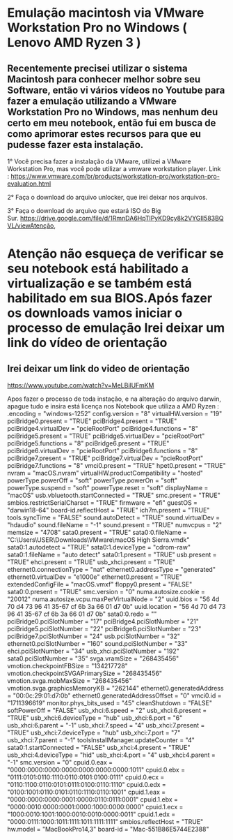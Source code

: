# Emulação macintosh via VMware Workstation Pro no Windows ( Lenovo AMD Ryzen 3 )

## Recentemente precisei utilizar o sistema Macintosh para conhecer melhor sobre seu Software, então vi vários vídeos no Youtube para fazer a emulação utilizando a VMware Workstation Pro no Windows, mas nenhum deu certo em meu notebook, então fui em busca de como aprimorar estes recursos para que eu pudesse fazer esta instalação.

1° Você precisa fazer a instalação da VMware, utilizei a VMware Workstation Pro, mas você pode utilizar a vmware workstation player. 
Link : https://www.vmware.com/br/products/workstation-pro/workstation-pro-evaluation.html

2° Faça o download do arquivo unlocker, que irei deixar nos arquivos.

3° Faça o download do arquivo que estará ISO do Big Sur. https://drive.google.com/file/d/1RmnDA6HpTlPyKD9cy8k2VYGII583BQVL/viewAtenção,

# Atenção não esqueça de verificar se seu notebook está habilitado a virtualização e se também está habilitado em sua BIOS.Após fazer os downloads vamos iniciar o processo de emulação Irei deixar um link do vídeo de orientação

## Irei deixar um link do video de orientação
https://www.youtube.com/watch?v=MeLBilUFmKM

Apos fazer o processo de toda instação, e na alteração do arquivo darwin, apague tudo e  insira está licença nos Notebook que utiliza a AMD Ryzen :
.encoding = "windows-1252"
config.version = "8"
virtualHW.version = "19"
pciBridge0.present = "TRUE"
pciBridge4.present = "TRUE"
pciBridge4.virtualDev = "pcieRootPort"
pciBridge4.functions = "8"
pciBridge5.present = "TRUE"
pciBridge5.virtualDev = "pcieRootPort"
pciBridge5.functions = "8"
pciBridge6.present = "TRUE"
pciBridge6.virtualDev = "pcieRootPort"
pciBridge6.functions = "8"
pciBridge7.present = "TRUE"
pciBridge7.virtualDev = "pcieRootPort"
pciBridge7.functions = "8"
vmci0.present = "TRUE"
hpet0.present = "TRUE"
nvram = "macOS.nvram"
virtualHW.productCompatibility = "hosted"
powerType.powerOff = "soft"
powerType.powerOn = "soft"
powerType.suspend = "soft"
powerType.reset = "soft"
displayName = "macOS"
usb.vbluetooth.startConnected = "TRUE"
smc.present = "TRUE"
smbios.restrictSerialCharset = "TRUE"
firmware = "efi"
guestOS = "darwin18-64"
board-id.reflectHost = "TRUE"
ich7m.present = "TRUE"
tools.syncTime = "FALSE"
sound.autoDetect = "TRUE"
sound.virtualDev = "hdaudio"
sound.fileName = "-1"
sound.present = "TRUE"
numvcpus = "2"
memsize = "4708"
sata0.present = "TRUE"
sata0:0.fileName = "C:\Users\USER\Downloads\VMware\macOS High Sierra.vmdk"
sata0:1.autodetect = "TRUE"
sata0:1.deviceType = "cdrom-raw"
sata0:1.fileName = "auto detect"
sata0:1.present = "TRUE"
usb.present = "TRUE"
ehci.present = "TRUE"
usb_xhci.present = "TRUE"
ethernet0.connectionType = "nat"
ethernet0.addressType = "generated"
ethernet0.virtualDev = "e1000e"
ethernet0.present = "TRUE"
extendedConfigFile = "macOS.vmxf"
floppy0.present = "FALSE"
sata0:0.present = "TRUE"
smc.version = "0"
numa.autosize.cookie = "20012"
numa.autosize.vcpu.maxPerVirtualNode = "2"
uuid.bios = "56 4d 70 d4 73 96 41 35-67 cf 6b 3a 66 01 d7 0b"
uuid.location = "56 4d 70 d4 73 96 41 35-67 cf 6b 3a 66 01 d7 0b"
sata0:0.redo = ""
pciBridge0.pciSlotNumber = "17"
pciBridge4.pciSlotNumber = "21"
pciBridge5.pciSlotNumber = "22"
pciBridge6.pciSlotNumber = "23"
pciBridge7.pciSlotNumber = "24"
usb.pciSlotNumber = "32"
ethernet0.pciSlotNumber = "160"
sound.pciSlotNumber = "33"
ehci.pciSlotNumber = "34"
usb_xhci.pciSlotNumber = "192"
sata0.pciSlotNumber = "35"
svga.vramSize = "268435456"
vmotion.checkpointFBSize = "134217728"
vmotion.checkpointSVGAPrimarySize = "268435456"
vmotion.svga.mobMaxSize = "268435456"
vmotion.svga.graphicsMemoryKB = "262144"
ethernet0.generatedAddress = "00:0c:29:01:d7:0b"
ethernet0.generatedAddressOffset = "0"
vmci0.id = "1711396619"
monitor.phys_bits_used = "45"
cleanShutdown = "FALSE"
softPowerOff = "FALSE"
usb_xhci:6.speed = "2"
usb_xhci:6.present = "TRUE"
usb_xhci:6.deviceType = "hub"
usb_xhci:6.port = "6"
usb_xhci:6.parent = "-1"
usb_xhci:7.speed = "4"
usb_xhci:7.present = "TRUE"
usb_xhci:7.deviceType = "hub"
usb_xhci:7.port = "7"
usb_xhci:7.parent = "-1"
toolsInstallManager.updateCounter = "4"
sata0:1.startConnected = "FALSE"
usb_xhci:4.present = "TRUE"
usb_xhci:4.deviceType = "hid"
usb_xhci:4.port = "4"
usb_xhci:4.parent = "-1"
smc.version = "0"
cpuid.0.eax = "0000:0000:0000:0000:0000:0000:0000:1011"
cpuid.0.ebx = "0111:0101:0110:1110:0110:0101:0100:0111"
cpuid.0.ecx = "0110:1100:0110:0101:0111:0100:0110:1110"
cpuid.0.edx = "0100:1001:0110:0101:0110:1110:0110:1001"
cpuid.1.eax = "0000:0000:0000:0001:0000:0110:0111:0001"
cpuid.1.ebx = "0000:0010:0000:0001:0000:1000:0000:0000"
cpuid.1.ecx = "1000:0010:1001:1000:0010:0010:0000:0011"
cpuid.1.edx = "0000:0111:1000:1011:1111:1011:1111:1111"
smbios.reflectHost = "TRUE"
hw.model = "MacBookPro14,3"
board-id = "Mac-551B86E5744E2388"




